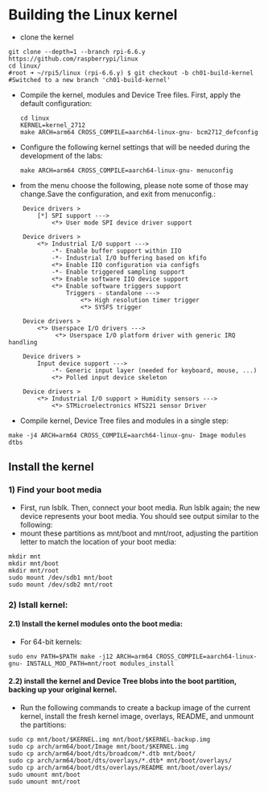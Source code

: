 # Building the Linux kernel

* clone the kernel
```
git clone --depth=1 --branch rpi-6.6.y  https://github.com/raspberrypi/linux
cd linux/
#root ➜ ~/rpi5/linux (rpi-6.6.y) $ git checkout -b ch01-build-kernel
#Switched to a new branch 'ch01-build-kernel'

```

* Compile the kernel, modules and Device Tree files. First, apply the default configuration:

    ```
    cd linux
    KERNEL=kernel_2712
    make ARCH=arm64 CROSS_COMPILE=aarch64-linux-gnu- bcm2712_defconfig
    ```

* Configure the following kernel settings that will be needed during the development of the labs:
    ```
    make ARCH=arm64 CROSS_COMPILE=aarch64-linux-gnu- menuconfig
    ```
* from the menu choose the following, please note some of those may change.Save the configuration, and exit from menuconfig.:
```
    Device drivers >
        [*] SPI support --->
            <*> User mode SPI device driver support

    Device drivers >
        <*> Industrial I/O support --->
            -*- Enable buffer support within IIO
            -*- Industrial I/O buffering based on kfifo
            <*> Enable IIO configuration via configfs
            -*- Enable triggered sampling support
            <*> Enable software IIO device support
            <*> Enable software triggers support
                Triggers - standalone --->
                    <*> High resolution timer trigger
                    <*> SYSFS trigger

    Device drivers >
        <*> Userspace I/O drivers --->
             <*> Userspace I/O platform driver with generic IRQ handling

    Device drivers >
        Input device support --->
            -*- Generic input layer (needed for keyboard, mouse, ...)
            <*> Polled input device skeleton

    Device drivers >
        <*> Industrial I/O support > Humidity sensors --->
            <*> STMicroelectronics HTS221 sensor Driver
```

* Compile kernel, Device Tree files and modules in a single step:
```
make -j4 ARCH=arm64 CROSS_COMPILE=aarch64-linux-gnu- Image modules dtbs
```

## Install the kernel
### 1) Find your boot media
* First, run lsblk. Then, connect your boot media. Run lsblk again; the new device represents your boot media. You should see output similar to the following:
*  mount these partitions as mnt/boot and mnt/root, adjusting the partition letter to match the location of your boot media:
```
mkdir mnt
mkdir mnt/boot
mkdir mnt/root
sudo mount /dev/sdb1 mnt/boot
sudo mount /dev/sdb2 mnt/root
```
### 2) Istall kernel:
  #### 2.1) Install the kernel modules onto the boot media:
* For 64-bit kernels:
```
sudo env PATH=$PATH make -j12 ARCH=arm64 CROSS_COMPILE=aarch64-linux-gnu- INSTALL_MOD_PATH=mnt/root modules_install
```
  #### 2.2) install the kernel and Device Tree blobs into the boot partition, backing up your original kernel.
* Run the following commands to create a backup image of the current kernel, install the fresh kernel image, overlays, README, and unmount the partitions:
```
sudo cp mnt/boot/$KERNEL.img mnt/boot/$KERNEL-backup.img
sudo cp arch/arm64/boot/Image mnt/boot/$KERNEL.img
sudo cp arch/arm64/boot/dts/broadcom/*.dtb mnt/boot/
sudo cp arch/arm64/boot/dts/overlays/*.dtb* mnt/boot/overlays/
sudo cp arch/arm64/boot/dts/overlays/README mnt/boot/overlays/
sudo umount mnt/boot
sudo umount mnt/root
```


